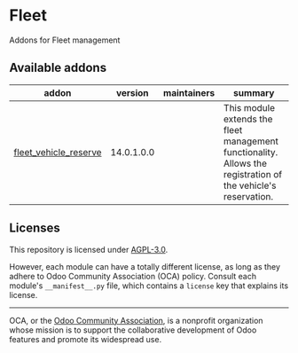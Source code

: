 

# Fleet

Addons for Fleet management

<!-- prettier-ignore-start -->

[//]: # (addons)

Available addons
----------------
addon | version | maintainers | summary
--- | --- | --- | ---
[fleet_vehicle_reserve](fleet_vehicle_reserve/) | 14.0.1.0.0 |    | This module extends the fleet management functionality. Allows the registration of the vehicle's reservation.



[//]: # (end addons)

<!-- prettier-ignore-end -->

## Licenses

This repository is licensed under [AGPL-3.0](LICENSE).

However, each module can have a totally different license, as long as they adhere to Odoo Community Association (OCA)
policy. Consult each module's `__manifest__.py` file, which contains a `license` key
that explains its license.

----
OCA, or the [Odoo Community Association](http://odoo-community.org/), is a nonprofit
organization whose mission is to support the collaborative development of Odoo features
and promote its widespread use.
